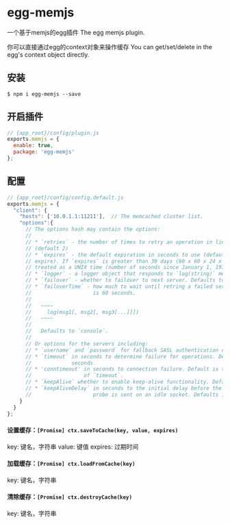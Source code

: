 # egg-memjs

一个基于memjs的egg插件
The egg memjs plugin.

你可以直接通过egg的context对象来操作缓存
You can get/set/delete in the egg's context object directly.

## 安装
```
$ npm i egg-memjs --save
```



## 开启插件
```javascript
// {app_root}/config/plugin.js
exports.memjs = {
  enable: true,
  package: 'egg-memjs'
};
```

## 配置
```javascript
// {app_root}/config/config.default.js 
exports.memjs = {
  "client": {
    "hosts": ['10.0.1.1:11211'],  // The memcached cluster list.
    "options":{
      // The options hash may contain the options:
      //
      // * `retries` - the number of times to retry an operation in lieu of failures
      // (default 2)
      // * `expires` - the default expiration in seconds to use (default 0 - never
      // expire). If `expires` is greater than 30 days (60 x 60 x 24 x 30), it is
      // treated as a UNIX time (number of seconds since January 1, 1970).
      // * `logger` - a logger object that responds to `log(string)` method calls.
      // * `failover` - whether to failover to next server. Defaults to false.
      // * `failoverTime` - how much to wait until retring a failed server. Default
      //                    is 60 seconds.
      //
      //   ~~~~
      //     log(msg1[, msg2[, msg3[...]]])
      //   ~~~~
      //
      //   Defaults to `console`.
      //
      // Or options for the servers including:
      // * `username` and `password` for fallback SASL authentication credentials.
      // * `timeout` in seconds to determine failure for operations. Default is 0.5
      //             seconds.
      // * 'conntimeout' in seconds to connection failure. Default is twice the value
      //                 of `timeout`.
      // * `keepAlive` whether to enable keep-alive functionality. Defaults to false.
      // * `keepAliveDelay` in seconds to the initial delay before the first keepalive
      //                    probe is sent on an idle socket. Defaults is 30 seconds.
    }
  }
};
```
#### 设置缓存：`[Promise] ctx.saveToCache(key, value, expires)` 
key: 键名，字符串
value: 键值
expires: 过期时间  

#### 加载缓存：`[Promise] ctx.loadFromCache(key)`
key: 键名，字符串 

#### 清除缓存：`[Promise] ctx.destroyCache(key)`   
key: 键名，字符串 